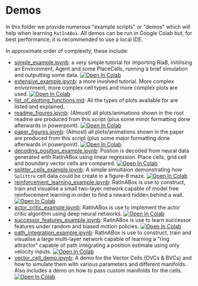 # Demos

In this folder we provide numerous "example scripts" or "demos" which will help when learning `RatInABox`. 
All demos can be run in Google Colab but, for best performance, it is recommended to use a local IDE. 

In approximate order of complexity, these include:
* [simple_example.ipynb](./simple_example.ipynb): a very simple tutorial for importing RiaB, initilising an Environment, Agent and some PlaceCells, running a brief simulation and outputting some data. [![Open In Colab](https://colab.research.google.com/assets/colab-badge.svg)](https://colab.research.google.com/github/TomGeorge1234/RatInABox/blob/dev/demos/simple_example.ipynb)
* [extensive_example.ipynb](./extensive_example.ipynb): a more involved tutorial. More complex enivornment, more complex cell types and more complex plots are used. [![Open In Colab](https://colab.research.google.com/assets/colab-badge.svg)](https://colab.research.google.com/github/TomGeorge1234/RatInABox/blob/dev/demos/extensive_example.ipynb)
* [list_of_plotting_functions.md](./list_of_plotting_fuctions.md): All the types of plots available for are listed and explained. 
* [readme_figures.ipynb](./readme_figures.ipynb): (Almost) all plots/animations shown in the root readme are produced from this script (plus some minor formatting done afterwards in powerpoint). [![Open In Colab](https://colab.research.google.com/assets/colab-badge.svg)](https://colab.research.google.com/github/TomGeorge1234/RatInABox/blob/dev/demos/readme_figures.ipynb)
* [paper_figures.ipynb](./paper_figures.ipynb): (Almost) all plots/animations shown in the paper are produced from this script (plus some major formatting done afterwards in powerpoint). [![Open In Colab](https://colab.research.google.com/assets/colab-badge.svg)](https://colab.research.google.com/github/TomGeorge1234/RatInABox/blob/dev/demos/paper_figures.ipynb)
* [decoding_position_example.ipynb](./decoding_position_example.ipynb): Postion is decoded from neural data generated with RatInABox using linear regression. Place cells, grid cell and boundary vector cells are compared. [![Open In Colab](https://colab.research.google.com/assets/colab-badge.svg)](https://colab.research.google.com/github/TomGeorge1234/RatInABox/blob/dev/demos/decoding_position_example.ipynb)
* [splitter_cells_example.ipynb](./demos/splitter_cells_example.ipynb): A simple simultaion demonstrating how `Splittre` cell data could be create in a figure-8 maze. [![Open In Colab](https://colab.research.google.com/assets/colab-badge.svg)](https://colab.research.google.com/github/TomGeorge1234/RatInABox/blob/dev/demos/splitter_cell_example.ipynb)
* [reinforcement_learning_example.ipynb](./reinforcement_learning_example.ipynb): RatInABox is use to construct, train and visualise a small two-layer network capable of model free reinforcement learning in order to find a reward hidden behind a wall. [![Open In Colab](https://colab.research.google.com/assets/colab-badge.svg)](https://colab.research.google.com/github/TomGeorge1234/RatInABox/blob/dev/demos/reinforcement_learning_example.ipynb) 
* [actor_critic_example.ipynb](./demos/actor_critic_example.ipynb): RatInABox is use to implement the actor critic algorithm using deep neural networks. [![Open In Colab](https://colab.research.google.com/assets/colab-badge.svg)](https://colab.research.google.com/github/TomGeorge1234/RatInABox/blob/dev/demos/actor_critic_example.ipynb) 
* [successor_features_example.ipynb](./successor_features_example.ipynb): RatInABox is use to learn successor features under random and biased motion policies. [![Open In Colab](https://colab.research.google.com/assets/colab-badge.svg)](https://colab.research.google.com/github/TomGeorge1234/RatInABox/blob/dev/demos/successor_features_example.ipynb) 
* [path_integration_example.ipynb](./path_integration_example.ipynb): RatInABox is use to construct, train and visualise a large multi-layer network capable of learning a "ring attractor" capable of path integrating a position estimate using only velocity inputs. [![Open In Colab](https://colab.research.google.com/assets/colab-badge.svg)](https://colab.research.google.com/github/TomGeorge1234/RatInABox/blob/dev/demos/path_integration_example.ipynb)
* [vector_cell_demo.ipynb](./vector_cell_demo.ipynb): A demo for the Vector Cells (OVCs & BVCs) and how to simulate them with various parameters and different manifolds. Also includes a demo on how to pass custom manifolds for the cells. [![Open In Colab](https://colab.research.google.com/assets/colab-badge.svg)](https://colab.research.google.com/github/TomGeorge1234/RatInABox/blob/dev/demos/vector_cell_demo.ipynb)

